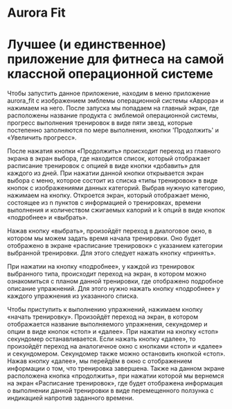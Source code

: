 # Aurora Fit


# Лучшее (и единственное) приложение для фитнеса  на самой классной операционной системе


  Чтобы запустить данное приложение, находим в меню приложение aurora_fit с изображением эмблемы операционной системы «Аврора» и нажимаем на него. После запуска мы попадаем на главный экран, где расположены название продукта с эмблемой операционной системы, прогресс выполнения тренировок в виде пяти звезд, которые постепенно заполняются по мере выполнения, кнопки 'Продолжить' и «Увеличить прогресс». 
  
  После нажатия кнопки «Продолжить» происходит переход из главного экрана в экран выбора, где находится список, который отображает расписание тренировок с опцией в виде кнопки «добавить» для каждого из дней. При нажатии данной кнопки открывается экран выбора с меню, которое состоит из списка «типы тренировок» в виде кнопок с изображениями данных категорий. Выбрав нужную категорию, нажимаем на кнопку. Откроется экран, который отображает меню, состоящее из n пунктов с информацией о тренировках, времени выполнения и количеством сжигаемых калорий и k опций в виде кнопок «подробнее» и «выбрать». 
  
  Нажав кнопку «выбрать», произойдёт переход в диалоговое окно, в котором мы можем задать время начала тренировки. Оно будет отображено в экране «расписание тренировок» с указанием категории выбранной тренировки. Для этого следует нажать кнопку «принять».  
  
  При нажатии на кнопку «подробнее», у каждой из тренировок выбранного типа, происходит переход на экран, в котором можно ознакомиться с планом данной тренировки, где отображено подробное описание упражнений. Для этого нужно нажать кнопку «подробнее» у каждого упражнения из указанного списка. 
  
  Чтобы приступить к выполнению упражнений, нажимаем кнопку «начать тренировку». Произойдёт переход на экран, в котором отображается название выполняемого упражнения, секундомер и опции в виде кнопок «стоп» и «далее». При нажатии на кнопку «стоп» секундомер останавливается. Если нажать кнопку «далее», то произойдёт переход на аналогичное окно с кнопками «стоп» и «далее» и секундомером. Секундомер также можно остановить кнопкой «стоп». Нажав кнопку «далее», мы перейдём в окно с отображением информации о том, что тренировка завершена. Также на данном экране расположена кнопка «продолжить», при нажатии которой мы вернемся на экран «Расписание тренировок», где будет отображена информация о выполнении данной тренировки в виде перемещенного ползунка с индикацией напротив заданного времени.
